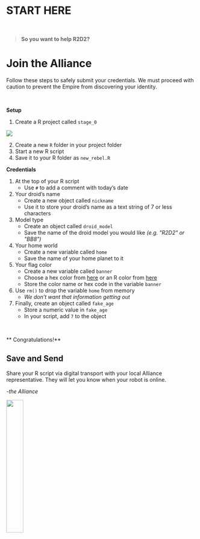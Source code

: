 START HERE
================

<br>

> **So you want to help R2D2?**

# Join the Alliance

Follow these steps to safely submit your credentials. We must proceed
with caution to prevent the Empire from discovering your identity.

<br>

**Setup**

1.  Create a R project called `stage_0`

![](https://d33wubrfki0l68.cloudfront.net/0fa791e2621be297cb9c5cac0b2802223e3d7714/57d89/screenshots/rstudio-project-2.png)

2.  Create a new `R` folder in your project folder
3.  Start a new R script
4.  Save it to your R folder as `new_rebel.R`

**Credentials**

1.  At the top of your R script
      - Use `#` to add a comment with today’s date
2.  Your droid’s name
      - Create a new object called `nickname`
      - Use it to store your droid’s name as a text string of 7 or less
        characters
3.  Model type
      - Create an object called `droid_model`
      - Save the name of the droid model you would like *(e.g. "R2D2" or "BB8")*
4.  Your home world
      - Create a new variable called `home`
      - Save the name of your home planet to it
5.  Your flag color
      - Create a new variable called `banner`
      - Choose a hex color from [here]() or an R color from [here]()
      - Store the color name or hex code in the variable `banner`
6.  Use `rm()` to drop the variable `home` from memory
      - *We don’t want that information getting out*
7.  Finally, create an object called `fake_age`
      - Store a numeric value in `fake_age`
      - In your script, add `7` to the object

<br>

\*\* Congratulations\!\*\*

## Save and Send

Share your R script via digital transport with your local Alliance
representative. They will let you know when your robot is online.

*-the Alliance*

<img src="https://upload.wikimedia.org/wikipedia/commons/thumb/2/2a/Rebel_Alliance_logo.svg/1200px-Rebel_Alliance_logo.svg.png" width="30%">
